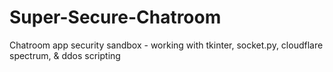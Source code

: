 # Super-Secure-Chatroom
Chatroom app security sandbox - working with tkinter, socket.py, cloudflare spectrum, &amp; ddos scripting
